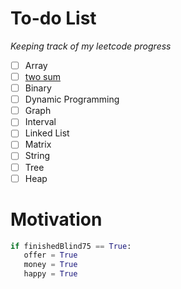 # To-do List

_Keeping track of my leetcode progress_

- [ ] Array 
- [ ] [two sum](https://leetcode.com/problems/two-sum/)
- [ ] Binary
- [ ] Dynamic Programming
- [ ] Graph
- [ ] Interval
- [ ] Linked List
- [ ] Matrix
- [ ] String
- [ ] Tree
- [ ] Heap

# Motivation 

```Python
if finishedBlind75 == True:
   offer = True
   money = True
   happy = True
```
